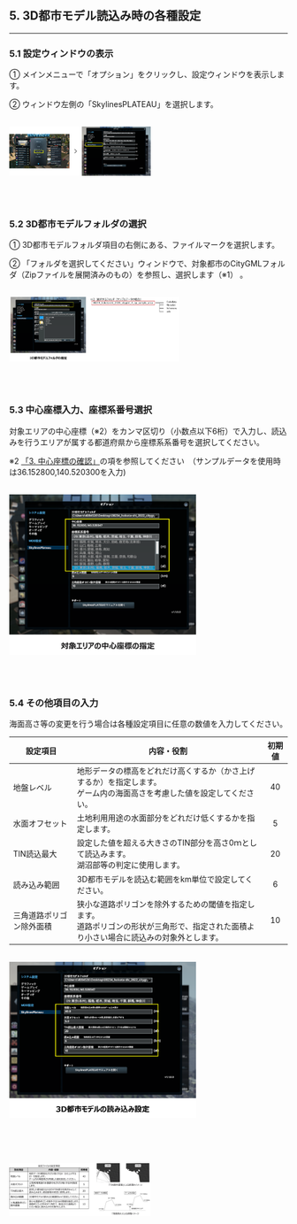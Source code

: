 ## 5. 3D都市モデル読込み時の各種設定

------

### 5.1 設定ウィンドウの表示

① メインメニューで「オプション」をクリックし、設定ウィンドウを表示します。

② ウィンドウ左側の「SkylinesPLATEAU」を選択します。

<br><img src="../resources/userMan/2-3-1.png" style="zoom: 25%;" />

<br><br>

### 5.2 3D都市モデルフォルダの選択

① 3D都市モデルフォルダ項目の右側にある、ファイルマークを選択します。

② 「フォルダを選択してください」ウィンドウで、対象都市のCityGMLフォルダ（Zipファイルを展開済みのもの）を参照し、選択します（※1） 。

<br><img src="../resources/userMan/2-3-2.png" style="zoom: 30%;" />

<br><br>

### 5.3 中心座標入力、座標系番号選択

対象エリアの中心座標（※2）をカンマ区切り（小数点以下6桁）で入力し、読込みを行うエリアが属する都道府県から座標系系番号を選択してください。

※2 [「3. 中心座標の確認」](userMan-2-3.md)の項を参照してください　（サンプルデータを使用時は36.152800,140.520300を入力)

<br><img src="../resources/userMan/2-3-3.png" style="zoom: 33%;" />

<br><br>

### 5.4 その他項目の入力

海面高さ等の変更を行う場合は各種設定項目に任意の数値を入力してください。


|設定項目	|内容・役割	|初期値|
|----------------|-------------------------------|:-----------------------------:|
|地盤レベル	|地形データの標高をどれだけ高くするか（かさ上げするか）を指定します。<br>ゲーム内の海面高さを考慮した値を設定してください。|40|
|水面オフセット	|土地利用用途の水面部分をどれだけ低くするかを指定します。|	5|
|TIN読込最大	|設定した値を超える大きさのTIN部分を高さ0ｍとして読込みます。<br>湖沼部等の判定に使用します。	|20|
|読み込み範囲	|3D都市モデルを読込む範囲をkm単位で設定してください。|	6|
|三角道路ポリゴン除外面積	|狭小な道路ポリゴンを除外するための閾値を指定します。<br>道路ポリゴンの形状が三角形で、指定された面積より小さい場合に読込みの対象外とします。|10|


<br><img src="../resources/userMan/2-3-4.png" style="zoom: 33%;" />

<br><br>

<br><img src="../resources/userMan/2-4-1.png" style="zoom: 25%;" />

<br><br>
